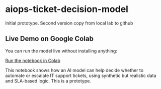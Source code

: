 # aiops-ticket-decision-model
Initial prototype. Second version copy from local lab to github
## Live Demo on Google Colab

You can run the model live without installing anything:

[Run the notebook in Colab](https://colab.research.google.com/github/protode908/aiops-ticket-decision-model/blob/main/aiops_colab_prototype_enhanced.ipynb)

This notebook shows how an AI model can help decide whether to automate or escalate IT support tickets, using synthetic but realistic data and SLA-based logic. This is a prototype.
